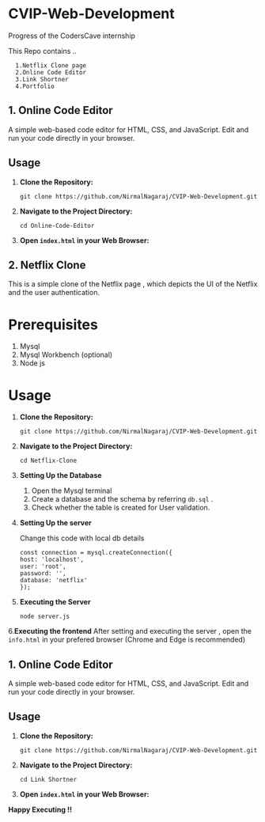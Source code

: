 # CVIP-Web-Development
Progress of the CodersCave internship

This Repo contains ..
  ```
    1.Netflix Clone page
    2.Online Code Editor
    3.Link Shortner
    4.Portfolio 
```

## 1. Online Code Editor

A simple web-based code editor for HTML, CSS, and JavaScript. Edit and run your code directly in your browser.

## Usage

1. **Clone the Repository:**

   ```
   git clone https://github.com/NirmalNagaraj/CVIP-Web-Development.git
   ```

2. **Navigate to the Project Directory:**

   ```
   cd Online-Code-Editor
   ```

3. **Open `index.html` in your Web Browser:**


## 2. Netflix Clone
This is a simple clone of the Netflix page , which depicts the UI of the Netflix and the user authentication.

# Prerequisites
  1. Mysql
  2. Mysql Workbench (optional)
  3. Node js
     
# Usage

1. **Clone the Repository:**

   ```
   git clone https://github.com/NirmalNagaraj/CVIP-Web-Development.git
   ```

2. **Navigate to the Project Directory:**

   ```
   cd Netflix-Clone
   ```
3. **Setting Up the Database**
    
    1. Open the Mysql terminal
    2. Create a database and the schema by referring `db.sql` .
    3. Check whether the table is created for User validation.

4. **Setting Up the server**

   Change this code with local db details
     ```
     const connection = mysql.createConnection({
    host: 'localhost',
    user: 'root',
    password: '',
    database: 'netflix'
    });
    ```
5. **Executing the Server**
   ```
   node server.js
   ```
6.**Executing the frontend**
    After setting and executing the server , open the `info.html` in your prefered browser (Chrome and Edge is recommended)


## 1. Online Code Editor

A simple web-based code editor for HTML, CSS, and JavaScript. Edit and run your code directly in your browser.

## Usage

1. **Clone the Repository:**

   ```
   git clone https://github.com/NirmalNagaraj/CVIP-Web-Development.git
   ```

2. **Navigate to the Project Directory:**

   ```
   cd Link Shortner
   ```

3. **Open `index.html` in your Web Browser:**

**Happy Executing !!**

